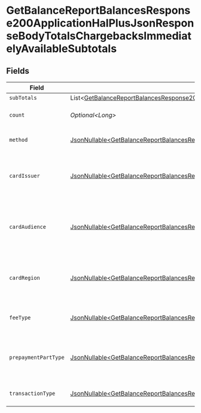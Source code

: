 # GetBalanceReportBalancesResponse200ApplicationHalPlusJsonResponseBodyTotalsChargebacksImmediatelyAvailableSubtotals


## Fields

| Field                                                                                                                                                                                                                                                                                                  | Type                                                                                                                                                                                                                                                                                                   | Required                                                                                                                                                                                                                                                                                               | Description                                                                                                                                                                                                                                                                                            | Example                                                                                                                                                                                                                                                                                                |
| ------------------------------------------------------------------------------------------------------------------------------------------------------------------------------------------------------------------------------------------------------------------------------------------------------ | ------------------------------------------------------------------------------------------------------------------------------------------------------------------------------------------------------------------------------------------------------------------------------------------------------ | ------------------------------------------------------------------------------------------------------------------------------------------------------------------------------------------------------------------------------------------------------------------------------------------------------ | ------------------------------------------------------------------------------------------------------------------------------------------------------------------------------------------------------------------------------------------------------------------------------------------------------ | ------------------------------------------------------------------------------------------------------------------------------------------------------------------------------------------------------------------------------------------------------------------------------------------------------ |
| `subTotals`                                                                                                                                                                                                                                                                                            | List\<[GetBalanceReportBalancesResponse200ApplicationHalPlusJsonResponseBodyTotalsChargebacksImmediatelyAvailableSubtotalsSubTotals](../../models/operations/GetBalanceReportBalancesResponse200ApplicationHalPlusJsonResponseBodyTotalsChargebacksImmediatelyAvailableSubtotalsSubTotals.md)>         | :heavy_minus_sign:                                                                                                                                                                                                                                                                                     | N/A                                                                                                                                                                                                                                                                                                    |                                                                                                                                                                                                                                                                                                        |
| `count`                                                                                                                                                                                                                                                                                                | *Optional\<Long>*                                                                                                                                                                                                                                                                                      | :heavy_minus_sign:                                                                                                                                                                                                                                                                                     | Number of transactions of this type                                                                                                                                                                                                                                                                    | 50                                                                                                                                                                                                                                                                                                     |
| `method`                                                                                                                                                                                                                                                                                               | [JsonNullable\<GetBalanceReportBalancesResponse200ApplicationHalPlusJsonResponseBodyTotalsChargebacksImmediatelyAvailableMethod>](../../models/operations/GetBalanceReportBalancesResponse200ApplicationHalPlusJsonResponseBodyTotalsChargebacksImmediatelyAvailableMethod.md)                         | :heavy_minus_sign:                                                                                                                                                                                                                                                                                     | Payment type of the transactions                                                                                                                                                                                                                                                                       | creditcard                                                                                                                                                                                                                                                                                             |
| `cardIssuer`                                                                                                                                                                                                                                                                                           | [JsonNullable\<GetBalanceReportBalancesResponse200ApplicationHalPlusJsonResponseBodyTotalsChargebacksImmediatelyAvailableCardIssuer>](../../models/operations/GetBalanceReportBalancesResponse200ApplicationHalPlusJsonResponseBodyTotalsChargebacksImmediatelyAvailableCardIssuer.md)                 | :heavy_minus_sign:                                                                                                                                                                                                                                                                                     | In case of payments transactions with card, the card issuer will be available                                                                                                                                                                                                                          | amex                                                                                                                                                                                                                                                                                                   |
| `cardAudience`                                                                                                                                                                                                                                                                                         | [JsonNullable\<GetBalanceReportBalancesResponse200ApplicationHalPlusJsonResponseBodyTotalsChargebacksImmediatelyAvailableCardAudience>](../../models/operations/GetBalanceReportBalancesResponse200ApplicationHalPlusJsonResponseBodyTotalsChargebacksImmediatelyAvailableCardAudience.md)             | :heavy_minus_sign:                                                                                                                                                                                                                                                                                     | In case of payments trnsactions with card, the card audience will be available.                                                                                                                                                                                                                        | other                                                                                                                                                                                                                                                                                                  |
| `cardRegion`                                                                                                                                                                                                                                                                                           | [JsonNullable\<GetBalanceReportBalancesResponse200ApplicationHalPlusJsonResponseBodyTotalsChargebacksImmediatelyAvailableCardRegion>](../../models/operations/GetBalanceReportBalancesResponse200ApplicationHalPlusJsonResponseBodyTotalsChargebacksImmediatelyAvailableCardRegion.md)                 | :heavy_minus_sign:                                                                                                                                                                                                                                                                                     | In case of payments transactions with card, the card region will be available.                                                                                                                                                                                                                         | domestic                                                                                                                                                                                                                                                                                               |
| `feeType`                                                                                                                                                                                                                                                                                              | [JsonNullable\<GetBalanceReportBalancesResponse200ApplicationHalPlusJsonResponseBodyTotalsChargebacksImmediatelyAvailableFeeType>](../../models/operations/GetBalanceReportBalancesResponse200ApplicationHalPlusJsonResponseBodyTotalsChargebacksImmediatelyAvailableFeeType.md)                       | :heavy_minus_sign:                                                                                                                                                                                                                                                                                     | Present when the transaction represents a fee.                                                                                                                                                                                                                                                         | payment-fee                                                                                                                                                                                                                                                                                            |
| `prepaymentPartType`                                                                                                                                                                                                                                                                                   | [JsonNullable\<GetBalanceReportBalancesResponse200ApplicationHalPlusJsonResponseBodyTotalsChargebacksImmediatelyAvailablePrepaymentPartType>](../../models/operations/GetBalanceReportBalancesResponse200ApplicationHalPlusJsonResponseBodyTotalsChargebacksImmediatelyAvailablePrepaymentPartType.md) | :heavy_minus_sign:                                                                                                                                                                                                                                                                                     | Prepayment part: fee itself, reimbursement, discount, VAT or rounding compensation.                                                                                                                                                                                                                    | fee                                                                                                                                                                                                                                                                                                    |
| `transactionType`                                                                                                                                                                                                                                                                                      | [JsonNullable\<GetBalanceReportBalancesResponse200ApplicationHalPlusJsonResponseBodyTotalsChargebacksImmediatelyAvailableTransactionType>](../../models/operations/GetBalanceReportBalancesResponse200ApplicationHalPlusJsonResponseBodyTotalsChargebacksImmediatelyAvailableTransactionType.md)       | :heavy_minus_sign:                                                                                                                                                                                                                                                                                     | Represents the transaction type                                                                                                                                                                                                                                                                        | payment                                                                                                                                                                                                                                                                                                |